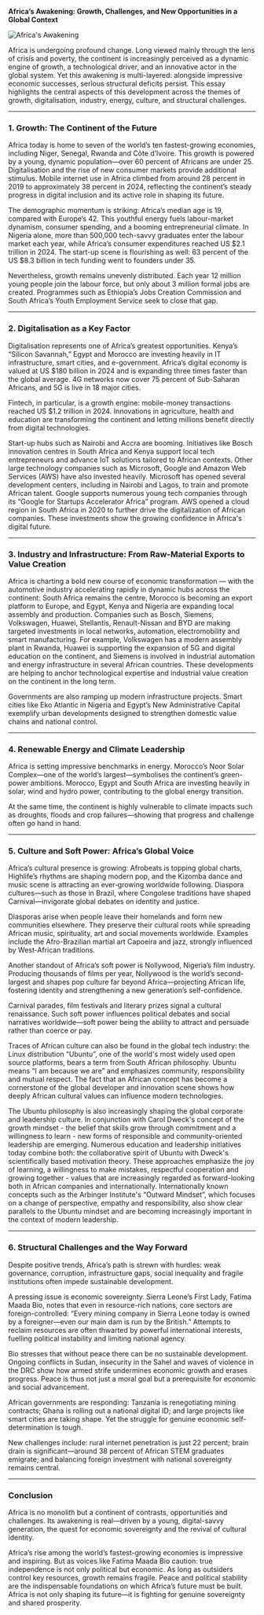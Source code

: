 **Africa’s Awakening: Growth, Challenges, and New Opportunities in a Global Context**

![Africa's Awakening](images/africa.png)

Africa is undergoing profound change. Long viewed mainly through the lens of crisis and poverty, the continent is increasingly perceived as a dynamic engine of growth, a technological driver, and an innovative actor in the global system. Yet this awakening is multi-layered: alongside impressive economic successes, serious structural deficits persist. This essay highlights the central aspects of this development across the themes of growth, digitalisation, industry, energy, culture, and structural challenges.

---

### 1. Growth: The Continent of the Future

Africa today is home to seven of the world’s ten fastest-growing economies, including Niger, Senegal, Rwanda and Côte d’Ivoire. This growth is powered by a young, dynamic population—over 60 percent of Africans are under 25. Digitalisation and the rise of new consumer markets provide additional stimulus. Mobile internet use in Africa climbed from around 28 percent in 2019 to approximately 38 percent in 2024, reflecting the continent’s steady progress in digital inclusion and its active role in shaping its future.

The demographic momentum is striking: Africa’s median age is 19, compared with Europe’s 42. This youthful energy fuels labour-market dynamism, consumer spending, and a booming entrepreneurial climate. In Nigeria alone, more than 500,000 tech-savvy graduates enter the labour market each year, while Africa’s consumer expenditures reached US $2.1 trillion in 2024. The start-up scene is flourishing as well: 63 percent of the US $8.3 billion in tech funding went to founders under 35.

Nevertheless, growth remains unevenly distributed. Each year 12 million young people join the labour force, but only about 3 million formal jobs are created. Programmes such as Ethiopia’s Jobs Creation Commission and South Africa’s Youth Employment Service seek to close that gap.

---

### 2. Digitalisation as a Key Factor

Digitalisation represents one of Africa’s greatest opportunities. Kenya’s “Silicon Savannah,” Egypt and Morocco are investing heavily in IT infrastructure, smart cities, and e-government. Africa’s digital economy is valued at US $180 billion in 2024 and is expanding three times faster than the global average. 4G networks now cover 75 percent of Sub-Saharan Africans, and 5G is live in 18 major cities.

Fintech, in particular, is a growth engine: mobile-money transactions reached US $1.2 trillion in 2024. Innovations in agriculture, health and education are transforming the continent and letting millions benefit directly from digital technologies.

Start-up hubs such as Nairobi and Accra are booming. Initiatives like Bosch innovation centres in South Africa and Kenya support local tech entrepreneurs and advance IoT solutions tailored to African contexts. Other large technology companies such as Microsoft, Google and Amazon Web Services (AWS) have also invested heavily. Microsoft has opened several development centers, including in Nairobi and Lagos, to train and promote African talent. Google supports numerous young tech companies through its “Google for Startups Accelerator Africa” program. AWS opened a cloud region in South Africa in 2020 to further drive the digitalization of African companies. These investments show the growing confidence in Africa's digital future.

---

### 3. Industry and Infrastructure: From Raw-Material Exports to Value Creation

Africa is charting a bold new course of economic transformation — with the automotive industry accelerating rapidly in dynamic hubs across the continent: South Africa remains the centre, Morocco is becoming an export platform to Europe, and Egypt, Kenya and Nigeria are expanding local assembly and production. Companies such as Bosch, Siemens, Volkswagen, Huawei, Stellantis, Renault-Nissan and BYD are making targeted investments in local networks, automation, electromobility and smart manufacturing. For example, Volkswagen has a modern assembly plant in Rwanda, Huawei is supporting the expansion of 5G and digital education on the continent, and Siemens is involved in industrial automation and energy infrastructure in several African countries. These developments are helping to anchor technological expertise and industrial value creation on the continent in the long term.

Governments are also ramping up modern infrastructure projects. Smart cities like Eko Atlantic in Nigeria and Egypt’s New Administrative Capital exemplify urban developments designed to strengthen domestic value chains and national control.

---

### 4. Renewable Energy and Climate Leadership

Africa is setting impressive benchmarks in energy. Morocco’s Noor Solar Complex—one of the world’s largest—symbolises the continent’s green-power ambitions. Morocco, Egypt and South Africa are investing heavily in solar, wind and hydro power, contributing to the global energy transition.

At the same time, the continent is highly vulnerable to climate impacts such as droughts, floods and crop failures—showing that progress and challenge often go hand in hand.

---

### 5. Culture and Soft Power: Africa’s Global Voice

Africa’s cultural presence is growing: Afrobeats is topping global charts, Highlife’s rhythms are shaping modern pop, and the Kizomba dance and music scene is attracting an ever‑growing worldwide following. Diaspora cultures—such as those in Brazil, where Congolese traditions have shaped Carnival—invigorate global debates on identity and justice.

Diasporas arise when people leave their homelands and form new communities elsewhere. They preserve their cultural roots while spreading African music, spirituality, art and social movements worldwide. Examples include the Afro-Brazilian martial art Capoeira and jazz, strongly influenced by West-African traditions.

Another standout of Africa’s soft power is Nollywood, Nigeria’s film industry. Producing thousands of films per year, Nollywood is the world’s second-largest and shapes pop culture far beyond Africa—projecting African life, fostering identity and strengthening a new generation’s self-confidence.

Carnival parades, film festivals and literary prizes signal a cultural renaissance. Such soft power influences political debates and social narratives worldwide—soft power being the ability to attract and persuade rather than coerce or pay.

Traces of African culture can also be found in the global tech industry: the Linux distribution “Ubuntu”, one of the world's most widely used open source platforms, bears a term from South African philosophy. Ubuntu means “I am because we are” and emphasizes community, responsibility and mutual respect. The fact that an African concept has become a cornerstone of the global developer and innovation scene shows how deeply African cultural values can influence modern technologies.

The Ubuntu philosophy is also increasingly shaping the global corporate and leadership culture. In conjunction with Carol Dweck's concept of the growth mindset - the belief that skills grow through commitment and a willingness to learn - new forms of responsible and community-oriented leadership are emerging. Numerous education and leadership initiatives today combine both: the collaborative spirit of Ubuntu with Dweck's scientifically based motivation theory. These approaches emphasize the joy of learning, a willingness to make mistakes, respectful cooperation and growing together - values that are increasingly regarded as forward-looking both in African companies and internationally. Internationally known concepts such as the Arbinger Institute's “Outward Mindset”, which focuses on a change of perspective, empathy and responsibility, also show clear parallels to the Ubuntu mindset and are becoming increasingly important in the context of modern leadership.

---

### 6. Structural Challenges and the Way Forward

Despite positive trends, Africa’s path is strewn with hurdles: weak governance, corruption, infrastructure gaps, social inequality and fragile institutions often impede sustainable development.

A pressing issue is economic sovereignty. Sierra Leone’s First Lady, Fatima Maada Bio, notes that even in resource-rich nations, core sectors are foreign-controlled: “Every mining company in Sierra Leone today is owned by a foreigner—even our main dam is run by the British.” Attempts to reclaim resources are often thwarted by powerful international interests, fuelling political instability and limiting national agency.

Bio stresses that without peace there can be no sustainable development. Ongoing conflicts in Sudan, insecurity in the Sahel and waves of violence in the DRC show how armed strife undermines economic growth and erases progress. Peace is thus not just a moral goal but a prerequisite for economic and social advancement.

African governments are responding: Tanzania is renegotiating mining contracts; Ghana is rolling out a national digital ID; and large projects like smart cities are taking shape. Yet the struggle for genuine economic self-determination is tough.

New challenges include: rural internet penetration is just 22 percent; brain drain is significant—around 38 percent of African STEM graduates emigrate; and balancing foreign investment with national sovereignty remains central.

---

### Conclusion

Africa is no monolith but a continent of contrasts, opportunities and challenges. Its awakening is real—driven by a young, digital-savvy generation, the quest for economic sovereignty and the revival of cultural identity.

Africa’s rise among the world’s fastest-growing economies is impressive and inspiring. But as voices like Fatima Maada Bio caution: true independence is not only political but economic. As long as outsiders control key resources, growth remains fragile. Peace and political stability are the indispensable foundations on which Africa’s future must be built. Africa is not only shaping its future—it is fighting for genuine sovereignty and shared prosperity.
